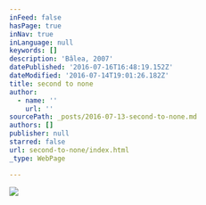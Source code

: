 ```yaml
---
inFeed: false
hasPage: true
inNav: true
inLanguage: null
keywords: []
description: 'Bâlea, 2007'
datePublished: '2016-07-16T16:48:19.152Z'
dateModified: '2016-07-14T19:01:26.182Z'
title: second to none
author:
  - name: ''
    url: ''
sourcePath: _posts/2016-07-13-second-to-none.md
authors: []
publisher: null
starred: false
url: second-to-none/index.html
_type: WebPage

---
```

![](https://imgflo.herokuapp.com/graph/vahj1ThiexotieMo/dce97286fa72206c08a5f7d6657e91c7/croprotate.jpg?cropheight=1458&cropwidth=2992&degrees=0&input=https%3A%2F%2Fthe-grid-user-content.s3-us-west-2.amazonaws.com%2F6717b730-a23f-4434-ba66-fb92449d9ace.jpg&x=0&y=0)